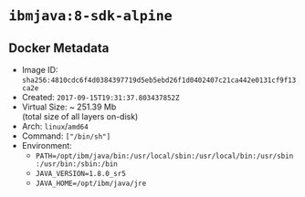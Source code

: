 # `ibmjava:8-sdk-alpine`

## Docker Metadata

- Image ID: `sha256:4810cdc6f4d0384397719d5eb5ebd26f1d0402407c21ca442e0131cf9f13ca2e`
- Created: `2017-09-15T19:31:37.803437852Z`
- Virtual Size: ~ 251.39 Mb  
  (total size of all layers on-disk)
- Arch: `linux`/`amd64`
- Command: `["/bin/sh"]`
- Environment:
  - `PATH=/opt/ibm/java/bin:/usr/local/sbin:/usr/local/bin:/usr/sbin:/usr/bin:/sbin:/bin`
  - `JAVA_VERSION=1.8.0_sr5`
  - `JAVA_HOME=/opt/ibm/java/jre`
